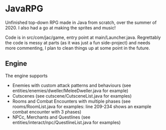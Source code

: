 # JavaRPG
Unfinished top-down RPG made in Java from scratch, over the summer of 2020.
I also had a go at making the sprites and music!

Code is in src/com/jac/game, entry point at main/Launcher.java.
Regrettably the code is messy at parts (as it was just a fun side-project) and needs more commenting, I plan to clean things up at some point in the future.

## Engine
The engine supports
- Enemies with custom attack patterns and behaviours (see entities/enemies/dweller/MeleeDweller.java for example)
- Cutscenes (see cutscene/CutsceneList.java for examples)
- Rooms and Combat Encounters with multiple phases (see rooms/RoomList.java for examples: line 209-234 shows an example combat encounter with 3 phases)
- NPCc, Merchants and Questlines (see entities/interact/npc/QuestlineList.java for examples)


